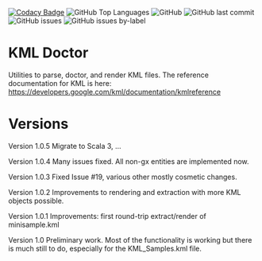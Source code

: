 [![Codacy Badge](https://app.codacy.com/project/badge/Grade/245437d8d4004bbe8ed41198b6f57419)](https://app.codacy.com/gh/rchillyard/KmlDoc/dashboard?utm_source=gh&utm_medium=referral&utm_content=&utm_campaign=Badge_grade)
![GitHub Top Languages](https://img.shields.io/github/languages/top/rchillyard/KMLDoc)
![GitHub](https://img.shields.io/github/license/rchillyard/KMLDoc)
![GitHub last commit](https://img.shields.io/github/last-commit/rchillyard/KMLDoc)
![GitHub issues](https://img.shields.io/github/issues-raw/rchillyard/KMLDoc)
![GitHub issues by-label](https://img.shields.io/github/issues/rchillyard/KMLDoc/bug)

# KML Doctor

Utilities to parse, doctor, and render KML files.
The reference documentation for KML is here:
https://developers.google.com/kml/documentation/kmlreference

Versions
========
Version 1.0.5 Migrate to Scala 3, ...

Version 1.0.4 Many issues fixed. All non-gx entities are implemented now.

Version 1.0.3 Fixed Issue #19, various other mostly cosmetic changes.

Version 1.0.2 Improvements to rendering and extraction with more KML objects possible.

Version 1.0.1 Improvements: first round-trip extract/render of minisample.kml

Version 1.0 Preliminary work. Most of the functionality is working but there is much still to do, especially for the KML_Samples.kml file.




